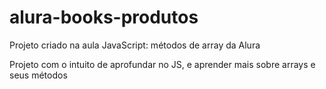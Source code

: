 # alura-books-produtos
Projeto criado na aula JavaScript: métodos de array da Alura

Projeto com o intuito de aprofundar no JS, e aprender mais sobre arrays e seus métodos

